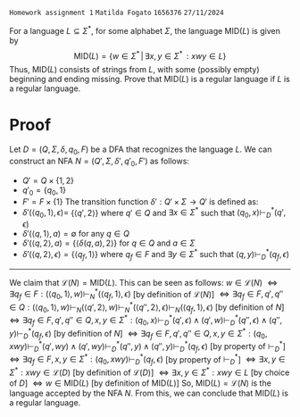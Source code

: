 `Homework assignment 1`
`Matilda Fogato`
`1656376`
`27/11/2024`

For a language $L \subseteq \Sigma^*$, for some alphabet $\Sigma$, the language $\text{MID}(L)$ is given by $$\text{MID}(L) = \{ w \in \Sigma^* \, | \, \exists x,y \in \Sigma^* \, : xwy \in L \}$$
Thus, $\text{MID}(L)$ consists of strings from $L$, with some (possibly empty) beginning and ending missing. Prove that $\text{MID}(L)$ is a regular language if $L$ is a regular language.
# Proof
Let $D=(Q, \Sigma, \delta, q_0, F)$ be a DFA that recognizes the language $L$. We can construct an NFA $N = (Q', \Sigma, \delta', q'_0, F')$ as follows:
* $Q'=Q \times \{1, 2\}$
* $q'_0 = \{ q_0, 1\}$
* $F' = F \times \{1\}$
The transition function $\delta': Q' \times \Sigma \rightarrow Q'$ is defined as:
* $\delta'(\langle q_0, 1 \rangle, \epsilon) =$ $\{ \langle q', 2 \rangle \}$ where $q' \in Q$ and $\exists x \in \Sigma^*$ such that $(q_0, x) \vdash_D^* (q', \epsilon)$
* $\delta'(\langle q, 1 \rangle, a) = \emptyset$ for any $q \in Q$
* $\delta'(\langle q, 2 \rangle, a) = \{ \langle \delta(q, a),2 \rangle \}$ for $q \in Q$ and $a \in \Sigma$
* $\delta'(\langle q, 2 \rangle, \epsilon) = \{\langle q_f, 1 \rangle \}$ where $q_f \in F$ and $\exists y \in \Sigma^*$ such that $(q, y) \vdash_D^* (q_f, \epsilon)$
---
We claim that $\mathcal{L}(N) = \text{MID}(L)$. This can be seen as follows:
$w \in \mathcal{L}(N)$
$\iff \exists q_f \in F: (\langle q_0, 1 \rangle, w) \vdash_N^* (\langle q_f, 1 \rangle, \epsilon)$ \[by definition of $\mathcal{L}(N)$]
$\iff \exists q_f \in F, q', q'' \in Q: (\langle q_0, 1 \rangle, w) \vdash_N (\langle q', 2 \rangle, w) \vdash_N^* (\langle q'', 2 \rangle, \epsilon) \vdash_N (\langle q_f, 1 \rangle, \epsilon)$ \[by definition of $N$]
$\iff \exists q_f \in F, q',q'' \in Q, x,y \in \Sigma^* : (q_0, x) \vdash_D^*(q',\epsilon) \land (q', w) \vdash_D^* (q'', \epsilon) \land (q'', y) \vdash_D^* (q_f, \epsilon)$ \[by definition of $N$]
$\iff \exists q_f \in F, q',q'' \in Q, x,y \in \Sigma^* : (q_0, xwy) \vdash_D^*(q',wy) \land (q', wy) \vdash_D^* (q'', y) \land (q'', y) \vdash_D^* (q_f, \epsilon)$ \[by property of $\vdash_D^*$]
$\iff \exists q_f \in F, x,y \in \Sigma^* : (q_0, xwy) \vdash_D^* (q_f, \epsilon)$ \[by property of $\vdash_D^*$]
$\iff \exists x,y \in \Sigma^*: xwy \in \mathcal{L}(D)$ \[by definition of $\mathcal{L}(D)$]
$\iff \exists x,y \in \Sigma^*: xwy \in L$ \[by choice of $D$]
$\iff w \in \text{MID}(L)$ \[by definition of $\text{MID}(L)$]
So, $\text{MID}(L) = \mathcal{L}(N)$ is the language accepted by the NFA $N$. From this, we can conclude that $\text{MID}(L)$ is a regular language. 